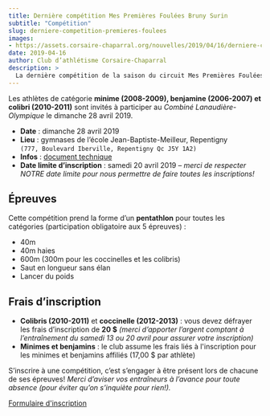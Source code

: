 ```yaml
---
title: Dernière compétition Mes Premières Foulées Bruny Surin
subtitle: "Compétition"
slug: derniere-competition-premieres-foulees
images:
- https://assets.corsaire-chaparral.org/nouvelles/2019/04/16/derniere-competition-premieres-foulees/couverture.jpg
date: 2019-04-16
author: Club d’athlétisme Corsaire-Chaparral
description: >
  La dernière compétition de la saison du circuit Mes Premières Foulées Bruny Surin aura lieu le 28 avril 2019 à Repentigny.
---
```


Les athlètes de catégorie **minime (2008-2009), benjamine (2006-2007) et colibri (2010-2011)** sont invités à participer au *Combiné Lanaudière-Olympique* le dimanche 28 avril 2019.               

- **Date** : dimanche 28 avril 2019
- **Lieu** : gymnases de l’école Jean-Baptiste-Meilleur, Repentigny  
  ```(777, Boulevard Iberville, Repentigny Qc J5Y 1A2)```
- **Infos** : [document technique](http://athletisme-quebec.ca/medias/combine-en-gymnase-calo-2019.pdf)
- **Date limite d’inscription** : samedi 20 avril 2019 – *merci de respecter NOTRE date limite pour nous permettre de faire toutes les inscriptions!*

## Épreuves

Cette compétition prend la forme d’un **pentathlon** pour toutes les catégories (participation obligatoire aux 5 épreuves) :

- 40m
- 40m haies
- 600m (300m pour les coccinelles et les colibris)
- Saut en longueur sans élan
- Lancer du poids

## Frais d’inscription

- **Colibris (2010-2011)** et **coccinelle (2012-2013)** : vous devez défrayer les frais d’inscription de **20 $** *(merci d’apporter l’argent comptant à l’entraînement du samedi 13 ou 20 avril pour assurer votre inscription)*
- **Minimes et benjamins** : le club assume les frais liés à l'inscription pour les minimes et benjamins affiliés (17,00 $ par athlète)

S’inscrire à une compétition, c’est s’engager à être présent lors de chacune de ses épreuves! *Merci d’aviser vos entraîneurs à l’avance pour toute absence (pour éviter qu’on s’inquiète pour rien!).*

<a href="https://campagnes.corsaire-chaparral.org/inscription-combine-lanaudiere-olympique-2019" class="btn btn-primary">Formulaire d'inscription <span class="icon icon-assignment"></span></a>
